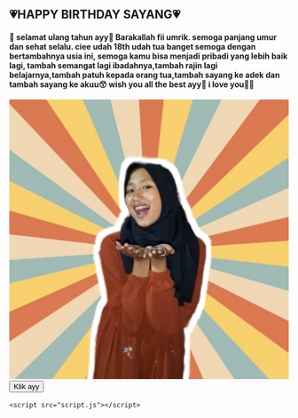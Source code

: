 <!DOCTYPE html>
<html lang="en">
<head>
    <meta charset="UTF-8">
    <meta name="viewport" content="width=device-width, initial-scale=1.0">
    <title>Selamat Ulang Tahun</title>
    <link rel="stylesheet" href="styles.css">
</head>
<body>
    <div class="layer layer1">
      <h2>💗HAPPY BIRTHDAY SAYANG💗</h2>
      <h4>🎉 selamat ulang tahun ayy🎉
      Barakallah fii umrik. semoga panjang umur dan
      sehat selalu. ciee udah 18th udah tua banget
      semoga dengan bertambahnya usia ini, semoga kamu
      bisa menjadi pribadi yang lebih baik lagi,
      tambah semangat lagi ibadahnya,tambah rajin lagi
      belajarnya,tambah patuh kepada orang tua,tambah
      sayang ke adek dan tambah sayang ke akuu😙 
      wish you all the best ayy🤲 i love you🫶🫶</h4>
        <img src="foto1.jpg" alt="Foto Ulang Tahun 1">
        <button onclick="nextLayer()">Klik ayy</button>
    </div>
    <div class="layer layer2" style="display:none;">
        <h2>💐happy 18th month mensiversary💐</h2>
        <h4>hai sayangg ga kerasa udah sejauh ini, terimakasih sudah mau menemani aku selama ini.  maaf aku masih banyak kurangnya belum bisa jadi seperti yg kamu inginkan, maaf saat bersamaku banyak rasa sakit daripada senengnya, semoga kedepannya kita bisa memperbaiki diri untuk kedepannya bisa lebih baik. terimakasih buat komitmennya selama ini  kamu selalu jaga hatimu buat aku. i love you sayang💐💗✨</h4>
        <img src="foto3.jpg" alt="Foto Ulang Tahun 2">
        <button onclick="nextLayer()">Klik ayy</button>
    </div>
    <div class="layer layer3" style="display:none;">
        <h2>Selamat berjuang sayang semoga tahun ini masuk STAN!!!💪</h2>
        <h4>"Tidak ada proses yang mudah untuk tujuan yang
        indah, tetap fokus pada tujuan, karena masih dalam
        zona berjuang. Takdir milik Allah, tapi doa dan
        usaha milik kita. Semangat!"</h4>
        <img src="foto4.jpg" alt="Foto Ulang Tahun 3">
   </div>
    
    <script src="script.js"></script>
</body>
</html>
